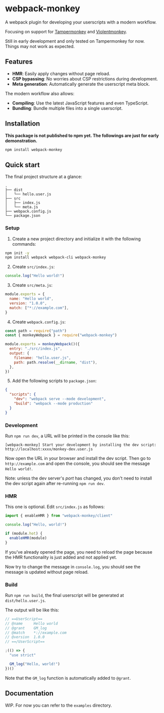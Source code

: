 # webpack-monkey

A webpack plugin for developing your userscripts with a modern workflow.

Focusing on support for [Tampermonkey](https://www.tampermonkey.net/) and [Violentmonkey](https://violentmonkey.github.io/).

Still in early development and only tested on Tampermonkey for now. Things may not work as expected.

## Features

- **HMR**: Easily apply changes without page reload.
- **CSP bypassing**: No worries about CSP restrictions during development.
- **Meta generation**: Automatically generate the userscript meta block.

The modern workflow also allows:

- **Compiling**: Use the latest JavaScript features and even TypeScript.
- **Bundling**: Bundle multiple files into a single userscript.

## Installation

**This package is not published to npm yet. The followings are just for early demonstration.**

```sh
npm install webpack-monkey
```

## Quick start

The final project structure at a glance:

```
.
├── dist
│   └── hello.user.js
├── src
│   ├── index.js
│   └── meta.js
├── webpack.config.js
└── package.json
```

### Setup

1. Create a new project directory and initialize it with the following commands:

```sh
npm init -y
npm install webpack webpack-cli webpack-monkey
```

2. Create `src/index.js`:

```js
console.log("Hello world!")
```

3. Create `src/meta.js`:

```js
module.exports = {
  name: "Hello world",
  version: "1.0.0",
  match: ["*://example.com"],
}
```

4. Create `webpack.config.js`:

```js
const path = require("path")
const { monkeyWebpack } = require("webpack-monkey")

module.exports = monkeyWebpack()({
  entry: "./src/index.js",
  output: {
    filename: "hello.user.js",
    path: path.resolve(__dirname, "dist"),
  },
})
```

5. Add the following scripts to `package.json`:

```json
{
  "scripts": {
    "dev": "webpack serve --mode development",
    "build": "webpack --mode production"
  }
}
```

### Development

Run `npm run dev`, a URL will be printed in the console like this:

```
[webpack-monkey] Start your development by installing the dev script: http://localhost:xxxx/monkey-dev.user.js
```

Now open the URL in your browser and install the dev script. Then go to `http://example.com` and open the console, you should see the message `Hello world!`.

Note: unless the dev server's _port_ has changed, you don't need to install the dev script again after re-running `npm run dev`.

### HMR

This one is optional. Edit `src/index.js` as follows:

```js
import { enableHMR } from "webpack-monkey/client"

console.log("Hello, world!")

if (module.hot) {
  enableHMR(module)
}
```

If you've already opened the page, you need to reload the page because the HMR functionality is just added and not applied yet.

Now try to change the message in `console.log`, you should see the message is updated without page reload.

### Build

Run `npm run build`, the final userscript will be generated at `dist/hello.user.js`.

The output will be like this:

```js
// ==UserScript==
// @name     Hello world
// @grant    GM_log
// @match    *://example.com
// @version  1.0.0
// ==/UserScript==

;(() => {
  "use strict"

  GM_log("Hello, world!")
})()
```

Note that the `GM_log` function is automatically added to `@grant`.

## Documentation

WIP. For now you can refer to the `examples` directory.

